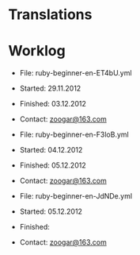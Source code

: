 Translations
============

# Worklog

* File: ruby-beginner-en-ET4bU.yml
* Started: 29.11.2012
* Finished: 03.12.2012
* Contact: zoogar@163.com

* File: ruby-beginner-en-F3loB.yml
* Started: 04.12.2012
* Finished: 05.12.2012
* Contact: zoogar@163.com

* File: ruby-beginner-en-JdNDe.yml
* Started: 05.12.2012
* Finished:
* Contact: zoogar@163.com
